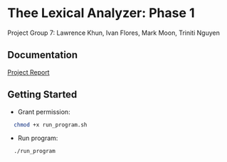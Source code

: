 # Thee Lexical Analyzer: Phase 1
Project Group 7: Lawrence Khun, Ivan Flores, Mark Moon, Triniti Nguyen

## Documentation 
<a href = "https://docs.google.com/document/d/1PU0UgnMRQFTxVrlCAj1CFzhHdT6uLJqxvZZZPpOvnGc/edit?usp=sharing">Project Report</a>

## Getting Started 
* Grant permission:
```sh
  chmod +x run_program.sh
```
* Run program:
```sh
  ./run_program
```
